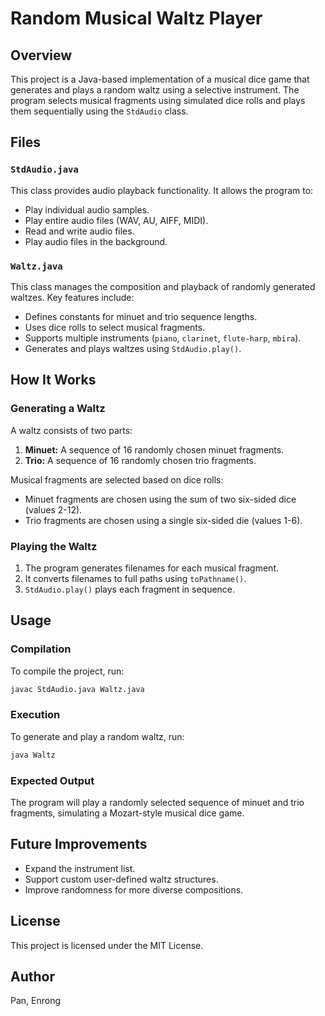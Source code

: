 # Random Musical Waltz Player

## Overview
This project is a Java-based implementation of a musical dice game that generates and plays a random waltz using a selective instrument. The program selects musical fragments using simulated dice rolls and plays them sequentially using the `StdAudio` class.

## Files

### `StdAudio.java`
This class provides audio playback functionality. It allows the program to:
- Play individual audio samples.
- Play entire audio files (WAV, AU, AIFF, MIDI).
- Read and write audio files.
- Play audio files in the background.

### `Waltz.java`
This class manages the composition and playback of randomly generated waltzes. Key features include:
- Defines constants for minuet and trio sequence lengths.
- Uses dice rolls to select musical fragments.
- Supports multiple instruments (`piano`, `clarinet`, `flute-harp`, `mbira`).
- Generates and plays waltzes using `StdAudio.play()`.

## How It Works

### Generating a Waltz
A waltz consists of two parts:
1. **Minuet:** A sequence of 16 randomly chosen minuet fragments.
2. **Trio:** A sequence of 16 randomly chosen trio fragments.

Musical fragments are selected based on dice rolls:
- Minuet fragments are chosen using the sum of two six-sided dice (values 2-12).
- Trio fragments are chosen using a single six-sided die (values 1-6).

### Playing the Waltz
1. The program generates filenames for each musical fragment.
2. It converts filenames to full paths using `toPathname()`.
3. `StdAudio.play()` plays each fragment in sequence.

## Usage

### Compilation
To compile the project, run:
```sh
javac StdAudio.java Waltz.java
```

### Execution
To generate and play a random waltz, run:
```sh
java Waltz
```

### Expected Output
The program will play a randomly selected sequence of minuet and trio fragments, simulating a Mozart-style musical dice game.

## Future Improvements
- Expand the instrument list.
- Support custom user-defined waltz structures.
- Improve randomness for more diverse compositions.

## License
This project is licensed under the MIT License.

## Author
Pan, Enrong